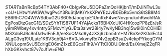 $START$aBr/RcBp54TY3AbF40+CbIgvReU5DQPaZmQoHKjbnT/mDJiNTwL3u+oU+LHtwYuWSW/wgPvcY3RuStjMK/YkkXPeYEzJvB0EbRo5vmS6tSB8M4E86RhC7O4W/WSdbuG2US605dJoogkyE1UmRxF4weNovpnukxhKwohRAkEgPosDtzGacG1E/SDzSYhTiS87UF14YAjAcksT6BI4XcUIC4HKcozPP8zErJsRy9mRWbey4xv4ntrySFMcvYlyGJEta3alwr28i4y7wKyNB3hq15w9l0inCOHIElMSXdoBJRc9nDa1wIFnEJ//eeSoQMkd9y4zX3j6zbm5tn1+M7BnXe2K0olEc14ALgG3vq19ULutc1K6V3qb9j4+6V0JvkvnyRo74v2ppB3suZv4ekpPYkcgGYMXNULopmSvU5EdrIgEO6mZ1xzE6GcaT1h9/vYTtCI0DUlQlnd/Es/XmejZ2qFRhXbGKkvhct87v7oJfiw=$END$